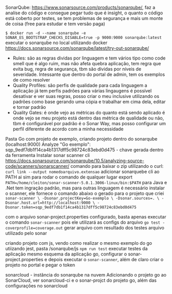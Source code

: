 SonarQube: https://www.sonarsource.com/products/sonarqube/, faz a analíse do código e consegue pegar tudo que é insight, o quanto o código está coberto por testes, se tem problemas de segurança e mais um monte de coisa (free para estudar e tem versão paga)


`$ docker run -d --name sonarqube -e SONAR_ES_BOOTSTRAP_CHECKS_DISABLE=true -p 9000:9000 sonarqube:latest` executar o sonarqube no local utilizando docker
https://docs.sonarsource.com/sonarqube/latest/try-out-sonarqube/

 - Rules: são as regras dividas por linguagem e tem vários tipo como code smell que é algo ruim, mas não afeta quebra aplicação, tem regra que evita bug, regra de segurança, tbm são dividas por níveis de severidade. Intessante que dentro do portal de admin, tem os exemplos de como resolver
 - Quality Profiles: são perfis de qualidade para cada linguagem a aplicação já tem perfis padrões para várias lingaugens é possível desativar e ver suas regras, posso criar o meu inclusive utilizando os padrões como base gerando uma cópia e trabalhar em cima dela, editar e tornar padrão
 - Quality Gates: é onde vejo as métricas do quanto está sendo aplicado é onde vejo se meu projeto está dentro das métrica de qualidade ou não, tbm é configurável por padrão é o Sonar Way, mas posso configurar um perfil diferente de acordo com a minha necessidade


Pasta Go com projeto de exemplo, criando projeto dentro do sonarqube (localhost:9000)
Analyze "Go exemplo": sqp_9edf7db1f14ca4b1317dff5c98724c83ebd0d475 - chave gerada dentro da ferramenta
Instalar sonar scanner cli https://docs.sonarsource.com/sonarqube/10.5/analyzing-source-code/scanners/sonarscanner/
comando para baixar o zip utilizando o curl: `curl link --output nomedoarquivo.extensao`
adicionar sonarquebe cli ao PATH ai sim para rodar o comando de qualquer lugar export `PATH=/home/cleiton/sonar-scanner-5.0.1.3006-linux/bin:$PATH`
para Java e .Net tem ingração padrão, mas para outras linguagem é necessário instalar o scanner, ele fornece o comando abaixo o gerado para o projeto que criei
`sonar-scanner \
  -Dsonar.projectKey=Go-exemplo \
  -Dsonar.sources=. \
  -Dsonar.host.url=http://localhost:9000 \
  -Dsonar.token=sqp_9edf7db1f14ca4b1317dff5c98724c83ebd0d475`

com o arquivo sonar-project.properties configurado, basta apenas executar o comando `sonar-scanner` pois ele utilizará as configs do arquivo
`go test -coverprofile=coverage.out` gerar arquivo com resultado dos testes arquivo utilizado pelo sonar


criando projeto com js, vendo como realizar o mesmo exemplo do go utiizando jest, pasta /sonarqube/js
`npm run test` executar testes da aplicação
mesmo esquema da aplicação go, configurar o sonar-project.properties e depois executar o `sonar-scanner`, além de claro criar o projeto no portal e pegar o token


sonarcloud - instância do sonarqube na nuvem
Adicionando o projeto go ao SonarCloud, ver sonarcloud-ci e o sonar-projct do projeto go, além das configurações no sonarcloud